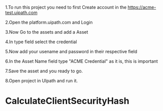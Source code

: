 1.To run this project you need to first Create account in the https://acme-test.uipath.com

2.Open the platform.uipath.com and Login 

3.Now Go to the assets and add a Asset

4.In type field select the credential 

5.Now add your usename and password in their respective field

6.In the Asset Name field type "ACME Credential" as it is, this is important

7.Save the asset and you ready to go.

8.Open project in UIpath and run it.

# CalculateClientSecurityHash
